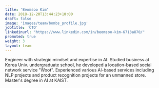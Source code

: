 ```yaml
---
title: 'Beomsoo Kim'
date: 2018-12-20T13:44:23+10:00
draft: false
image: 'images/team/bombs_profile.jpg'
jobtitle: 'CTO'
linkedinurl: "https://www.linkedin.com/in/beomsoo-kim-6713a870/"
promoted: true
weight: 3
layout: team
---
```


Engineer with strategic mindset and expertise in AI. Studied business at Korea Univ. undergraduate school, he developed a location-based social network service "Woot". Experienced various AI-based services including NLP projects and product recognition projects for an unmanned store. Master's degree in AI at KAIST.
